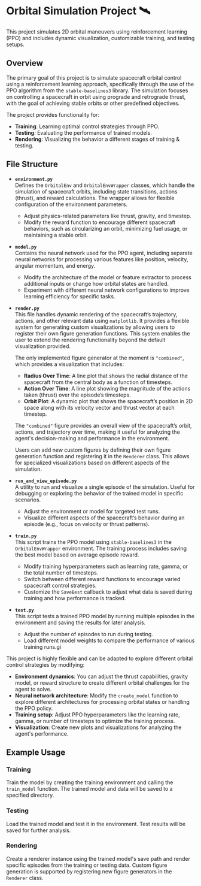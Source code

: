 # Orbital Simulation Project 🛰️

This project simulates 2D orbital maneuvers using reinforcement learning (PPO) and includes dynamic visualization, customizable training, and testing setups.

## Overview

The primary goal of this project is to simulate spacecraft orbital control using a reinforcement learning approach, specifically through the use of the PPO algorithm from the `stable-baselines3` library. The simulation focuses on controlling a spacecraft in orbit using prograde and retrograde thrust, with the goal of achieving stable orbits or other predefined objectives.

The project provides functionality for:

- **Training**: Learning optimal control strategies through PPO.
- **Testing**: Evaluating the performance of trained models.
- **Rendering**: Visualizing the behavior a different stages of training & testing.

## File Structure

- **`environment.py`**  
  Defines the `OrbitalEnv` and `OrbitalEnvWrapper` classes, which handle the simulation of spacecraft orbits, including state transitions, actions (thrust), and reward calculations. The wrapper allows for flexible configuration of the environment parameters.
  - Adjust physics-related parameters like thrust, gravity, and timestep.
  - Modify the reward function to encourage different spacecraft behaviors, such as circularizing an orbit, minimizing fuel usage, or maintaining a stable orbit.

- **`model.py`**  
  Contains the neural network used for the PPO agent, including separate neural networks for processing various features like position, velocity, angular momentum, and energy.
  - Modify the architecture of the model or feature extractor to process additional inputs or change how orbital states are handled.
  - Experiment with different neural network configurations to improve learning efficiency for specific tasks.

- **`render.py`**  
  This file handles dynamic rendering of the spacecraft’s trajectory, actions, and other relevant data using `matplotlib`. It provides a flexible system for generating custom visualizations by allowing users to register their own figure generation functions. This system enables the user to extend the rendering functionality beyond the default visualization provided.

  The only implemented figure generator at the moment is `"combined"`, which provides a visualization that includes:
  - **Radius Over Time**: A line plot that shows the radial distance of the spacecraft from the central body as a function of timesteps.
  - **Action Over Time**: A line plot showing the magnitude of the actions taken (thrust) over the episode’s timesteps.
  - **Orbit Plot**: A dynamic plot that shows the spacecraft’s position in 2D space along with its velocity vector and thrust vector at each timestep.

  The `"combined"` figure provides an overall view of the spacecraft’s orbit, actions, and trajectory over time, making it useful for analyzing the agent's decision-making and performance in the environment.

  Users can add new custom figures by defining their own figure generation function and registering it in the `Renderer` class. This allows for specialized visualizations based on different aspects of the simulation.

- **`run_and_view_episode.py`**  
  A utility to run and visualize a single episode of the simulation. Useful for debugging or exploring the behavior of the trained model in specific scenarios.
  - Adjust the environment or model for targeted test runs.
  - Visualize different aspects of the spacecraft’s behavior during an episode (e.g., focus on velocity or thrust patterns).

- **`train.py`**  
  This script trains the PPO model using `stable-baselines3` in the `OrbitalEnvWrapper` environment. The training process includes saving the best model based on average episode reward.
  - Modify training hyperparameters such as learning rate, gamma, or the total number of timesteps.
  - Switch between different reward functions to encourage varied spacecraft control strategies.
  - Customize the `SaveBest` callback to adjust what data is saved during training and how performance is tracked.

- **`test.py`**  
  This script tests a trained PPO model by running multiple episodes in the environment and saving the results for later analysis.
  - Adjust the number of episodes to run during testing.
  - Load different model weights to compare the performance of various training runs.gi

This project is highly flexible and can be adapted to explore different orbital control strategies by modifying:

- **Environment dynamics**: You can adjust the thrust capabilities, gravity model, or reward structure to create different orbital challenges for the agent to solve.
- **Neural network architecture**: Modify the `create_model` function to explore different architectures for processing orbital states or handling the PPO policy.
- **Training setup**: Adjust PPO hyperparameters like the learning rate, gamma, or number of timesteps to optimize the training process.
- **Visualization**: Create new plots and visualizations for analyzing the agent's performance.

## Example Usage

### Training

Train the model by creating the training environment and calling the `train_model` function. The trained model and data will be saved to a specified directory.

### Testing

Load the trained model and test it in the environment. Test results will be saved for further analysis.

### Rendering

Create a renderer instance using the trained model's save path and render specific episodes from the training or testing data. Custom figure generation is supported by registering new figure generators in the `Renderer` class.